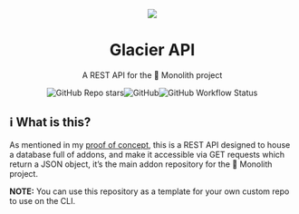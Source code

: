 <p align=center>
  <img src="https://github.com/retr0cube/glacier-api/assets/61835816/ab1f1765-ceb4-443e-92bf-fa509c931c4f">
</p>
<h1 align="center">Glacier API</h1>
<p align=center>A REST API for the 👾 Monolith project</p>

<p align=center>
<img alt="GitHub Repo stars" src="https://img.shields.io/github/stars/retr0cube/glacier-api?color=darkblue&style=for-the-badge"><img alt="GitHub" src="https://img.shields.io/github/license/retr0cube/glacier-api?color=blue&style=for-the-badge"><img alt="GitHub Workflow Status" src="https://img.shields.io/github/actions/workflow/status/retr0cube/glacier-api/python-app.yml?logo=GitHub&style=for-the-badge"></p>


## ℹ️ What is this?
As mentioned in my [proof of concept](https://www.notion.so/monolith-retcy/feca0c394c4146429d7f7e0deee57e06?v=823fd92169e14adcbab697f69c98e32b&pvs=4), this is a REST API designed to house a database full of addons, and make it accessible via GET requests which return a JSON object, it’s the main addon repository for the 👾 Monolith project.



**NOTE:** You can use this repository as a template for your own custom repo to use on the CLI.


